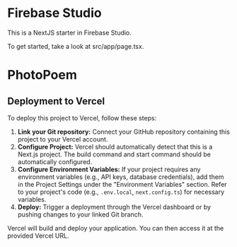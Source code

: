 # Firebase Studio

This is a NextJS starter in Firebase Studio.

To get started, take a look at src/app/page.tsx.
# PhotoPoem

## Deployment to Vercel

To deploy this project to Vercel, follow these steps:

1. **Link your Git repository:** Connect your GitHub repository containing this project to your Vercel account.
2. **Configure Project:** Vercel should automatically detect that this is a Next.js project. The build command and start command should be automatically configured.
3. **Configure Environment Variables:** If your project requires any environment variables (e.g., API keys, database credentials), add them in the Project Settings under the "Environment Variables" section. Refer to your project's code (e.g., `.env.local`, `next.config.ts`) for necessary variables.
4. **Deploy:** Trigger a deployment through the Vercel dashboard or by pushing changes to your linked Git branch.

Vercel will build and deploy your application. You can then access it at the provided Vercel URL.
